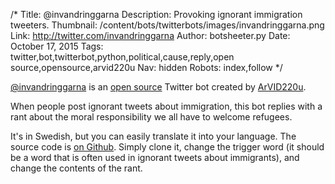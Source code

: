 /*
Title: @invandringgarna
Description: Provoking ignorant immigration tweeters.
Thumbnail: /content/bots/twitterbots/images/invandringgarna.png
Link: http://twitter.com/invandringgarna
Author: botsheeter.py
Date: October 17, 2015
Tags: twitter,bot,twitterbot,python,political,cause,reply,open source,opensource,arvid220u
Nav: hidden
Robots: index,follow
*/

[@invandringgarna](http://twitter.com/invandringgarna) is an [open source](https://github.com/ArVID220u/invandringsbot) Twitter bot created by [ArVID220u](https://twitter.com/http://twitter.com/arvid220u). 

When people post ignorant tweets about immigration, this bot replies with a rant about the moral responsibility we all have to welcome refugees.

It's in Swedish, but you can easily translate it into your language. The source code is [on Github](https://github.com/ArVID220u/invandringsbot). Simply clone it, change the trigger word (it should be a word that is often used in ignorant tweets about immigrants), and change the contents of the rant.
